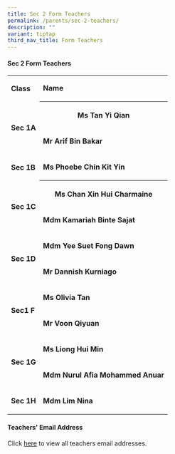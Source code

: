 ```yaml
---
title: Sec 2 Form Teachers
permalink: /parents/sec-2-teachers/
description: ""
variant: tiptap
third_nav_title: Form Teachers
---
```

<h4>Sec 2 Form Teachers</h4>
<p></p>
<p></p>
<table style="minWidth: 50px">
<colgroup>
<col>
<col>
</colgroup>
<tbody>
<tr>
<td rowspan="1" colspan="1">
<p><strong>Class</strong>
</p>
</td>
<td rowspan="1" colspan="1">
<p><strong>Name</strong>
</p>
</td>
</tr>
<tr>
<td rowspan="2" colspan="1">
<p><strong>Sec 1A</strong>
</p>
</td>
<th rowspan="1" colspan="1">
<p>Ms Tan Yi Qian</p>
</th>
</tr>
<tr>
<td rowspan="1" colspan="1">
<p><strong>Mr&nbsp;Arif Bin Bakar</strong>
</p>
</td>
</tr>
<tr>
<td rowspan="1" colspan="1">
<p><strong>Sec 1B</strong>
</p>
</td>
<td rowspan="1" colspan="1">
<p><strong>Ms Phoebe Chin Kit Yin</strong>
</p>
</td>
</tr>
<tr>
<td rowspan="2" colspan="1">
<p><strong>Sec 1C</strong>
</p>
</td>
<th rowspan="1" colspan="1">
<p>Ms Chan Xin Hui Charmaine</p>
</th>
</tr>
<tr>
<td rowspan="1" colspan="1">
<p><strong>Mdm Kamariah Binte Sajat</strong>
</p>
</td>
</tr>
<tr>
<td rowspan="2" colspan="1">
<p><strong>Sec 1D</strong>
</p>
</td>
<td rowspan="1" colspan="1">
<p><strong>Mdm Yee Suet Fong Dawn&nbsp;</strong>
</p>
</td>
</tr>
<tr>
<td rowspan="1" colspan="1">
<p><strong>Mr Dannish Kurniago</strong>
</p>
</td>
</tr>
<tr>
<td rowspan="2" colspan="1">
<p><strong>Sec1 F</strong>
</p>
</td>
<td rowspan="1" colspan="1">
<p><strong>Ms Olivia Tan</strong>
</p>
</td>
</tr>
<tr>
<td rowspan="1" colspan="1">
<p><strong>Mr Voon Qiyuan</strong>
</p>
</td>
</tr>
<tr>
<td rowspan="2" colspan="1">
<p><strong>Sec 1G</strong>
</p>
</td>
<td rowspan="1" colspan="1">
<p><strong>Ms Liong Hui Min</strong>
</p>
</td>
</tr>
<tr>
<td rowspan="1" colspan="1">
<p><strong>Mdm Nurul Afia Mohammed Anuar</strong>
</p>
</td>
</tr>
<tr>
<td rowspan="1" colspan="1">
<p><strong>Sec 1H</strong>
</p>
</td>
<td rowspan="1" colspan="1">
<p><strong>Mdm Lim Nina</strong>
</p>
</td>
</tr>
</tbody>
</table>
<h4>Teachers' Email Address</h4>
<p>Click&nbsp;<a href="https://staging.d1wp5xkpm2dbnc.amplifyapp.com/parents/teachers-email-address/" rel="noopener noreferrer nofollow" target="_blank">here</a>&nbsp;to
view all teachers email addresses.</p>
<p></p>
<p></p>
<p></p>
